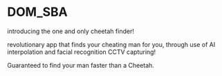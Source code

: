 # DOM_SBA


introducing the one and only cheetah finder!

revolutionary app that finds your cheating man for you, through use of AI interpolation and facial recognition CCTV capturing!

Guaranteed to find your man faster than a Cheetah. 
